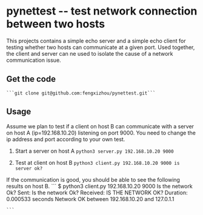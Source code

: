 # pynettest -- test network connection between two hosts

This projects contains a simple echo server and a simple echo client for testing whether two hosts can communicate at
a given port. Used together, the client and server can ne used to isolate the cause of a network communication issue.

## Get the code

    ```git clone git@github.com:fengxizhou/pynettest.git```

## Usage
Assume we plan to test if a client on host B can communicate with a server on host A (ip=192.168.10.20) listening
on port 9000. You need to change the ip address and port according to your own test.

1. Start a server on host A
    ```python3 server.py 192.168.10.20 9000```

2. Test at client on host B
    ```python3 client.py 192.168.10.20 9000 is server ok?```

If the communication is good, you should be able to see the following results on host B.
    ```
    $ python3 client.py 192.168.10.20 9000 Is the network Ok?
    Sent:     Is the network Ok?
    Received: IS THE NETWORK OK?
    Duration: 0.000533 seconds
    Network OK between 192.168.10.20 and 127.0.1.1

    ```